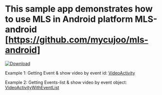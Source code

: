 

# This sample app demonstrates how to use MLS in Android platform MLS-android [https://github.com/mycujoo/mls-android]

[![Download](https://api.bintray.com/packages/sherviiin/mls/tv.mycujoo.mls/images/download.svg) ](https://bintray.com/sherviiin/mls/tv.mycujoo.mls/_latestVersion)

Example 1: Getting Event & show video by event id: 
[VideoActivity](app/src/main/java/tv/mycujoo/mlssampleapp/VideoActivity.kt)

Example 2: Getting Events-list & show video by event object: 
[VideoActivityWithEventList](app/src/main/java/tv/mycujoo/mlssampleapp/VideoActivity.kt)